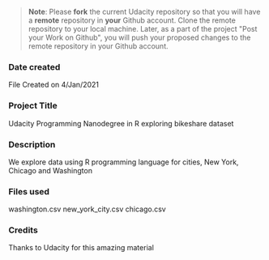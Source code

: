 >**Note**: Please **fork** the current Udacity repository so that you will have a **remote** repository in **your** Github account. Clone the remote repository to your local machine. Later, as a part of the project "Post your Work on Github", you will push your proposed changes to the remote repository in your Github account.

### Date created
File Created on 4/Jan/2021

### Project Title
Udacity Programming Nanodegree in R exploring bikeshare dataset

### Description
We explore data using R programming language for cities, New York, Chicago and Washington

### Files used
washington.csv
new_york_city.csv
chicago.csv


### Credits
Thanks to Udacity for this amazing material


